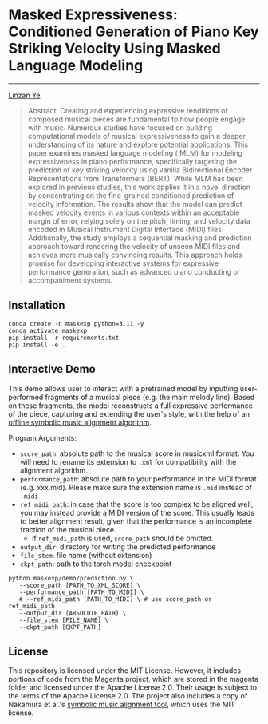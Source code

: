# Masked Expressiveness: Conditioned Generation of Piano Key Striking Velocity Using Masked Language Modeling

---

<u>[Linzan Ye](https://github.com/Bmoist)</u>

> Abstract: Creating and experiencing expressive renditions of composed musical pieces are fundamental to how people
> engage with music. Numerous studies have focused on building computational models of musical expressiveness to gain a
> deeper understanding of its nature and explore potential applications. This paper examines masked language modeling (
> MLM) for modeling expressiveness in piano performance, specifically targeting the prediction of key striking velocity
> using vanilla Bidirectional Encoder Representations from Transformers (BERT). While MLM has been explored in previous
> studies, this work applies it in a novel direction by concentrating on the fine-grained conditioned prediction of
> velocity information. The results show that the model can predict masked velocity events in various contexts within an
> acceptable margin of error, relying solely on the pitch, timing, and velocity data encoded in Musical Instrument
> Digital
> Interface (MIDI) files. Additionally, the study employs a sequential masking and prediction approach toward rendering
> the velocity of unseen MIDI files and achieves more musically convincing results. This approach holds promise for
> developing interactive systems for expressive performance generation, such as advanced piano conducting or
> accompaniment
> systems.

## Installation

```shell
conda create -n maskexp python=3.11 -y
conda activate maskexp
pip install -r requirements.txt
pip install -e .
```

## Interactive Demo

This demo allows user to interact with a pretrained model by inputting user-performed fragments of a musical piece (e.g.
the main melody line). Based on these fragments, the model reconstructs a full expressive performance of the piece,
capturing and extending the user's style, with the help of
an [offline symbolic music alignment algorithm](https://midialignment.github.io/demo.html).

Program Arguments:

- `score_path`: absolute path to the musical score in musicxml format. You will need to rename its extension to `.xml`
  for
  compatibility with the alignment algorithm.
- `performance_path`: absolute path to your performance in the MIDI format (e.g. xxx.mid). Please make sure the
  extension name is `.mid` instead of `.midi`
- `ref_midi_path`: in case that the score is too complex to be aligned well, you may instead provide a MIDI version
  of the
  score. This usually leads to better alignment result, given that the performance is an incomplete fraction of the
  musical piece.
    - if `ref_midi_path` is used, `score_path` should be omitted.
- `output_dir`: directory for writing the predicted performance
- `file_stem`: file name (without extension)
- `ckpt_path`: path to the torch model checkpoint

```shell
python maskexp/demo/prediction.py \ 
   --score_path [PATH_TO_XML_SCORE] \
   --performance_path [PATH_TO_MIDI] \
   # --ref_midi_path [PATH_TO_MIDI] \ # use score_path or ref_midi_path
   --output_dir [ABSOLUTE_PATH] \
   --file_stem [FILE_NAME] \
   --ckpt_path [CKPT_PATH]
```

## License

This repository is licensed under the MIT License. However, it includes portions of code from the Magenta project,
which are stored in the magenta folder and licensed under the Apache License 2.0.
Their usage is subject to the terms of the Apache License 2.0.
The project also includes a copy of Nakamura et al.'s [symbolic music alignment tool](https://midialignment.github.io/demo.html), which
uses the MIT license. 
